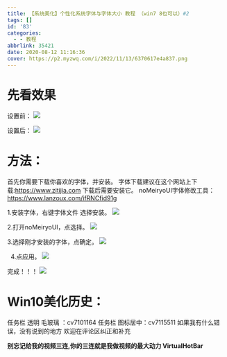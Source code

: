 ```yaml
---
title: 【系统美化】个性化系统字体与字体大小 教程 （win7 8也可以）#2
tags: []
id: '83'
categories:
  - - 教程
abbrlink: 35421
date: 2020-08-12 11:16:36
cover: https://p2.myzwq.com/i/2022/11/13/6370617e4a837.png
---
```


# 先看效果

设置前： 
![](https://i.hotpe.top/i/2022/05/02/i9lfwn.png) 

设置后：
 ![](https://i.hotpe.top/i/2022/05/02/i9nazh.png)

# 方法：

首先你需要下载你喜欢的字体，并安装。 
字体下载建议在这个网站上下载:https://www.zitijia.com 
下载后需要安装它。 
noMeiryoUI字体修改工具：https://www.lanzoux.com/ifRNCfid91g

 1.安装字体，右键字体文件 选择安装。
 ![](https://i.hotpe.top/i/2022/05/02/i9wz0a.png)  

 2.打开noMeiryoUI，点选择。
 ![](https://i.hotpe.top/i/2022/05/02/i9yz59.png)

 3.选择刚才安装的字体，点确定。
 ![](https://i.hotpe.top/i/2022/05/02/i9zvlv.png)

   4.点应用。
 ![](https://i.hotpe.top/i/2022/05/02/ia1yqk.png) 

完成！！！
 ![](https://i.hotpe.top/i/2022/05/02/ia2o6r.png)

# Win10美化历史：

任务栏 透明 毛玻璃 ：cv7101164 
任务栏 图标居中：cv7115511 
如果我有什么错误，没有说到的地方 欢迎在评论区纠正和补充

 **别忘记给我的视频三连,你的三连就是我做视频的最大动力 VirtualHotBar**